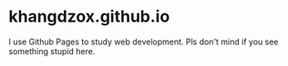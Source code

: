 # khangdzox.github.io
I use Github Pages to study web development. Pls don't mind if you see something stupid here.
